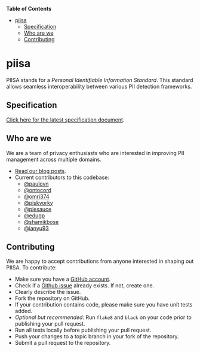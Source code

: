 <!-- START doctoc generated TOC please keep comment here to allow auto update -->
<!-- DON'T EDIT THIS SECTION, INSTEAD RE-RUN doctoc TO UPDATE -->
**Table of Contents**

- [piisa](#piisa)
  - [Specification](#specification)
  - [Who are we](#who-are-we)
  - [Contributing](#contributing)

<!-- END doctoc generated TOC please keep comment here to allow auto update -->

# piisa

PIISA stands for a *Personal Identifiable Information Standard*. This standard allows seamless interoperability between various PII detection frameworks.

## Specification

[Click here for the latest specification document](docs/specs.md).

## Who are we

We are a team of privacy enthusiasts who are interested in improving PII management across multiple domains. 
- [Read our blog posts](https://privacyprotection.substack.com/).
- Current contributors to this codebase:
  - [@paulovn](https://github.com/paulovn)
  - [@ontocord](https://github.com/ontocord)
  - [@omri374](https://github.com/omri374)
  - [@piskvorky](https://github.com/piskvorky)
  - [@piesauce](https://github.com/piesauce)
  - [@edugp](https://github.com/edugp)
  - [@shamikbose](https://github.com/shamikbose)
  - [@ianyu93](https://github.com/ianyu93)

## Contributing

We are happy to accept contributions from anyone interested in shaping out PIISA. 
To contribute:
-  Make sure you have a [GitHub account](https://github.com/signup/free).
-  Check if a [Github issue](https://github.com/piisa/piisa/issues) already exists. If not, create one.
-  Clearly describe the issue.
-  Fork the repository on GitHub.
-  If your contribution contains code, please make sure you have unit tests added.
-  *Optional but recommended*: Run `flake8` and `black` on your code prior to publishing your pull request.
-  Run all tests locally before publishing your pull request.
-  Push your changes to a topic branch in your fork of the repository.
-  Submit a pull request to the repository.
